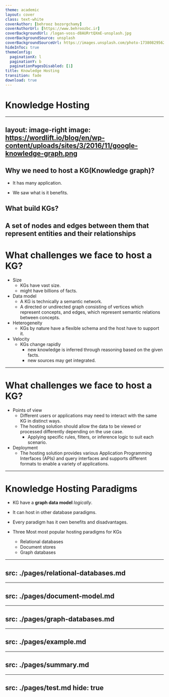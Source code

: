 ```yaml
---
theme: academic
layout: cover
class: text-white
coverAuthor: [behrooz bozorgchamy]
coverAuthorUrl: [https://www.behroozbc.ir]
coverBackgroundUrl: /logan-voss-d8AURrtQXmE-unsplash.jpg
coverBackgroundSource: unsplash
coverBackgroundSourceUrl: https://images.unsplash.com/photo-1738082956220-a1f20a8632ce?ixlib=rb-4.1.0&q=85&fm=jpg&crop=entropy&cs=srgb&dl=logan-voss-d8AURrtQXmE-unsplash.jpg&w=1920
hideInToc: true
themeConfig:
  paginationX: l
  paginationY: b
  paginationPagesDisabled: [1]
title: Knowledge Hosting
transition: fade
download: true
---
```


# Knowledge Hosting

<Pagination classNames="text-gray-300" />


---
layout: image-right
image: https://wordlift.io/blog/en/wp-content/uploads/sites/3/2016/11/google-knowledge-graph.png
---

<v-clicks >

## Why we need to host a KG(Knowledge graph)?

- It has many application. 

- We saw what is it benefits.


## What build KGs?


A set of nodes and edges between them that
 represent entities and their relationships
</v-clicks>
---

# What challenges we face to host a KG?

<v-clicks>

- Size
  - KGs have vast size.
  - might have billions of facts.
- Data model
  - A KG is technically a semantic network.
  - A directed or undirected graph consisting of vertices which represent concepts,
 and edges, which represent semantic relations between concepts.
 - Heterogeneity
   - KGs by nature have a flexible schema and the host have to support it.
- Velocity
  - KGs change rapidly
    - new knowledge is inferred through reasoning based on the given facts.
    - new sources may get integrated.
</v-clicks>


---

# What challenges we face to host a KG?
<v-clicks>


- Points of view
  - Different users or applications may need to interact with the same KG in distinct ways.
  - The hosting solution should allow the data to be viewed or processed differently depending on the use case.
    - Applying specific rules, filters, or inference logic to suit each scenario.
- Deployment
  - The hosting solution provides various Application Programming Interfaces (APIs) and query interfaces and supports different formats to enable a variety of applications.
</v-clicks>

---

# Knowledge Hosting Paradigms

<v-clicks depth="2">

- KG have a **graph data model** *logically*.

- It can host in other database paradigms.

- Every paradigm has it own benefits and disadvantages.
- Three Most most popular hosting paradigms for KGs
  - Relational databases
  - Document stores
  - Graph databases
</v-clicks>

---
src: ./pages/relational-databases.md
---

---
src: ./pages/document-model.md
---

---
src: ./pages/graph-databases.md
---

---
src: ./pages/example.md
---

---
src: ./pages/summary.md
---

---
src: ./pages/test.md
hide: true
---